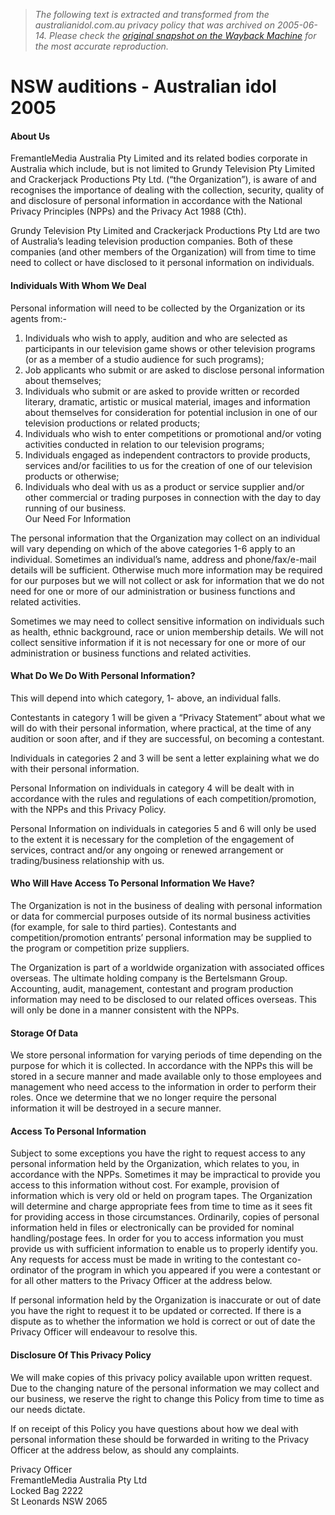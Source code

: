 > *The following text is extracted and transformed from the australianidol.com.au privacy policy that was archived on 2005-06-14. Please check the [original snapshot on the Wayback Machine](https://web.archive.org/web/20050614094055id_/http%3A//www.australianidol.com.au/privacy.html) for the most accurate reproduction.*

# NSW auditions - Australian idol 2005

#### About Us

FremantleMedia Australia Pty Limited and its related bodies corporate in Australia which include, but is not limited to Grundy Television Pty Limited and Crackerjack Productions Pty Ltd. (“the Organization”), is aware of and recognises the importance of dealing with the collection, security, quality of and disclosure of personal information in accordance with the National Privacy Principles (NPPs) and the Privacy Act 1988 (Cth).

Grundy Television Pty Limited and Crackerjack Productions Pty Ltd are two of Australia’s leading television production companies. Both of these companies (and other members of the Organization) will from time to time need to collect or have disclosed to it personal information on individuals.   


#### Individuals With Whom We Deal

Personal information will need to be collected by the Organization or its agents from:-

  1. Individuals who wish to apply, audition and who are selected as participants in our television game shows or other television programs (or as a member of a studio audience for such programs);
  2. Job applicants who submit or are asked to disclose personal information about themselves;
  3. Individuals who submit or are asked to provide written or recorded literary, dramatic, artistic or musical material, images and information about themselves for consideration for potential inclusion in one of our television productions or related products;
  4. Individuals who wish to enter competitions or promotional and/or voting activities conducted in relation to our television programs;
  5. Individuals engaged as independent contractors to provide products, services and/or facilities to us for the creation of one of our television products or otherwise;
  6. Individuals who deal with us as a product or service supplier and/or other commercial or trading purposes in connection with the day to day running of our business.  
Our Need For Information  




The personal information that the Organization may collect on an individual will vary depending on which of the above categories 1-6 apply to an individual. Sometimes an individual’s name, address and phone/fax/e-mail details will be sufficient. Otherwise much more information may be required for our purposes but we will not collect or ask for information that we do not need for one or more of our administration or business functions and related activities.

Sometimes we may need to collect sensitive information on individuals such as health, ethnic background, race or union membership details. We will not collect sensitive information if it is not necessary for one or more of our administration or business functions and related activities. 

#### What Do We Do With Personal Information?

This will depend into which category, 1- above, an individual falls.

Contestants in category 1 will be given a “Privacy Statement” about what we will do with their personal information, where practical, at the time of any audition or soon after, and if they are successful, on becoming a contestant.

Individuals in categories 2 and 3 will be sent a letter explaining what we do with their personal information.

Personal Information on individuals in category 4 will be dealt with in accordance with the rules and regulations of each competition/promotion, with the NPPs and this Privacy Policy.

Personal Information on individuals in categories 5 and 6 will only be used to the extent it is necessary for the completion of the engagement of services, contract and/or any ongoing or renewed arrangement or trading/business relationship with us.

#### Who Will Have Access To Personal Information We Have?

The Organization is not in the business of dealing with personal information or data for commercial purposes outside of its normal business activities (for example, for sale to third parties). Contestants and competition/promotion entrants’ personal information may be supplied to the program or competition prize suppliers.

The Organization is part of a worldwide organization with associated offices overseas. The ultimate holding company is the Bertelsmann Group. Accounting, audit, management, contestant and program production information may need to be disclosed to our related offices overseas. This will only be done in a manner consistent with the NPPs.

#### Storage Of Data

We store personal information for varying periods of time depending on the purpose for which it is collected. In accordance with the NPPs this will be stored in a secure manner and made available only to those employees and management who need access to the information in order to perform their roles. Once we determine that we no longer require the personal information it will be destroyed in a secure manner.

#### Access To Personal Information

Subject to some exceptions you have the right to request access to any personal information held by the Organization, which relates to you, in accordance with the NPPs. Sometimes it may be impractical to provide you access to this information without cost. For example, provision of information which is very old or held on program tapes. The Organization will determine and charge appropriate fees from time to time as it sees fit for providing access in those circumstances. Ordinarily, copies of personal information held in files or electronically can be provided for nominal handling/postage fees. In order for you to access information you must provide us with sufficient information to enable us to properly identify you. Any requests for access must be made in writing to the contestant co-ordinator of the program in which you appeared if you were a contestant or for all other matters to the Privacy Officer at the address below. 

If personal information held by the Organization is inaccurate or out of date you have the right to request it to be updated or corrected. If there is a dispute as to whether the information we hold is correct or out of date the Privacy Officer will endeavour to resolve this.

#### Disclosure Of This Privacy Policy

We will make copies of this privacy policy available upon written request. Due to the changing nature of the personal information we may collect and our business, we reserve the right to change this Policy from time to time as our needs dictate.

If on receipt of this Policy you have questions about how we deal with personal information these should be forwarded in writing to the Privacy Officer at the address below, as should any complaints.

Privacy Officer   
FremantleMedia Australia Pty Ltd  
Locked Bag 2222   
St Leonards NSW 2065
